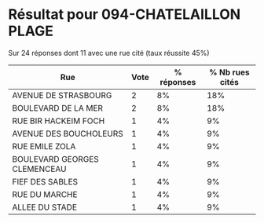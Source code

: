 # Résultat pour 094-CHATELAILLON PLAGE

Sur 24 réponses dont 11 avec une rue cité (taux réussite 45%)

| Rue | Vote | % réponses | % Nb rues cités|
|-----|------|------------|----------------|
| AVENUE DE STRASBOURG | 2 | 8% | 18%|
| BOULEVARD DE LA MER | 2 | 8% | 18%|
| RUE BIR HACKEIM FOCH | 1 | 4% | 9%|
| AVENUE DES BOUCHOLEURS | 1 | 4% | 9%|
| RUE EMILE ZOLA | 1 | 4% | 9%|
| BOULEVARD GEORGES CLEMENCEAU | 1 | 4% | 9%|
| FIEF DES SABLES | 1 | 4% | 9%|
| RUE DU MARCHE | 1 | 4% | 9%|
| ALLEE DU STADE | 1 | 4% | 9%|
